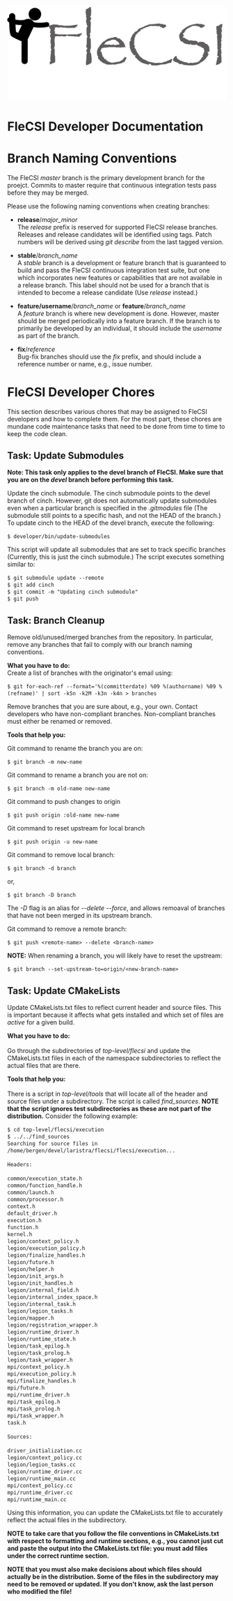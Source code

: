 ![logo](../doc/flecsi.png)

# FleCSI Developer Documentation

# Branch Naming Conventions

The FleCSI *master* branch is the primary development branch for the
proejct. Commits to master require that continuous integration tests
pass before they may be merged.

Please use the following naming conventions when creating branches:

* **release**/*major_minor*<br>
  The *release* prefix is reserved for supported FleCSI release
  branches. Releases and release candidates will be identified using
  tags. Patch numbers will be derived using *git describe* from the last
  tagged version.

* **stable**/*branch\_name*<br>
  A *stable* branch is a development or feature branch that is
  guaranteed to build and pass the FleCSI continuous integration test
  suite, but one which incorporates new features or capabilities that
  are not available in a release branch. This label should not be used
  for a branch that is intended to become a release candidate (Use
  *release* instead.)

* **feature/username**/*branch\_name* or **feature**/*branch\_name*<br>
  A *feature* branch is where new development is done. However, master
  should be merged periodically into a feature branch. If the branch is
  to primarily be developed by an individual, it should include the
  *username* as part of the branch.

* **fix**/*reference*<br>
  Bug-fix branches should use the *fix* prefix, and should include
  a reference number or name, e.g., issue number.

# FleCSI Developer Chores

This section describes various chores that may be assigned to FleCSI
developers and how to complete them. For the most part, these chores are
mundane code maintenance tasks that need to be done from time to time to
keep the code clean.

## Task: Update Submodules

**Note: This task only applies to the devel branch of FleCSI. Make sure
that you are on the *devel* branch before performing this task.**

Update the cinch submodule. The cinch submodule points to the devel
branch of cinch. However, git does not automatically update submodules
even when a particular branch is specified in the *.gitmodules* file
(The submodule still points to a specific hash, and not the HEAD of the
branch.) To update cinch to the HEAD of the devel branch, execute the
following:
```
$ developer/bin/update-submodules
```
This script will update all submodules that are set to track specific
branches (Currently, this is just the cinch submodule.) The script
executes something similar to:
```
$ git submodule update --remote
$ git add cinch
$ git commit -m "Updating cinch submodule"
$ git push
```

## Task: Branch Cleanup

Remove old/unused/merged branches from the repository. In particular,
remove any branches that fail to comply with our branch naming
conventions.

**What you have to do:**<br>
Create a list of branches with the originator's email using:
```
$ git for-each-ref --format='%(committerdate) %09 %(authorname) %09 %(refname)' | sort -k5n -k2M -k3n -k4n > branches
```
Remove branches that you are sure about, e.g., your own. Contact
developers who have non-compliant branches. Non-compliant branches must
either be renamed or removed.

**Tools that help you:**<br>

Git command to rename the branch you are on:
```
$ git branch -m new-name
```

Git command to rename a branch you are not on:
```
$ git branch -m old-name new-name
```

Git command to push changes to origin
```
$ git push origin :old-name new-name
```

Git command to reset upstream for local branch
```
$ git push origin -u new-name
```

Git command to remove local branch:
```
$ git branch -d branch
```
or,
```
$ git branch -D branch
```
The *-D* flag is an alias for *--delete --force*, and allows remoaval of
branches that have not been merged in its upstream branch.

Git command to remove a remote branch:
```
$ git push <remote-name> --delete <branch-name>
```

**NOTE:** When renaming a branch, you will likely have to reset the
upstream:
```
$ git branch --set-upstream-to=origin/<new-branch-name>
```

## Task: Update CMakeLists

Update CMakeLists.txt files to reflect current header and source
files. This is important because it affects what gets installed and
which set of files are *active* for a given build.

**What you have to do:**<br>  
Go through the subdirectories of *top-level/flecsi* and update the
CMakeLists.txt files in each of the namespace subdirectories to reflect
the actual files that are there.

**Tools that help you:**<br>  
There is a script in *top-level/tools* that will locate all of the
header and source files under a subdirectory. The script is called
*find_sources*. **NOTE that the script ignores test subdirectories as
these are not part of the distribution.** Consider the following
example:

```
$ cd top-level/flecsi/execution
$ ../../find_sources
Searching for source files in /home/bergen/devel/laristra/flecsi/flecsi/execution...

Headers:

common/execution_state.h
common/function_handle.h
common/launch.h
common/processor.h
context.h
default_driver.h
execution.h
function.h
kernel.h
legion/context_policy.h
legion/execution_policy.h
legion/finalize_handles.h
legion/future.h
legion/helper.h
legion/init_args.h
legion/init_handles.h
legion/internal_field.h
legion/internal_index_space.h
legion/internal_task.h
legion/legion_tasks.h
legion/mapper.h
legion/registration_wrapper.h
legion/runtime_driver.h
legion/runtime_state.h
legion/task_epilog.h
legion/task_prolog.h
legion/task_wrapper.h
mpi/context_policy.h
mpi/execution_policy.h
mpi/finalize_handles.h
mpi/future.h
mpi/runtime_driver.h
mpi/task_epilog.h
mpi/task_prolog.h
mpi/task_wrapper.h
task.h

Sources:

driver_initialization.cc
legion/context_policy.cc
legion/legion_tasks.cc
legion/runtime_driver.cc
legion/runtime_main.cc
mpi/context_policy.cc
mpi/runtime_driver.cc
mpi/runtime_main.cc
```

Using this information, you can update the CMakeLists.txt file to
accurately reflect the actual files in the subdirectory.

**NOTE to take care that you follow the file conventions in
CMakeLists.txt with respect to formatting and runtime sections, e.g.,
you cannot just cut and paste the output into the CMakeLists.txt file:
you must add files under the correct runtime section.** 

**NOTE that you must also make decisions about which files should
actually be in the distribution. Some of the files in the subdirectory
may need to be removed or updated. If you don't know, ask the last
person who modified the file!**

<!-- vim: set tabstop=2 shiftwidth=2 expandtab fo=cqt tw=72 : -->

